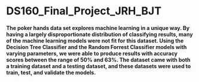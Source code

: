 # DS160_Final_Project_JRH_BJT

#### The poker hands data set explores machine learning in a unique way. By having a largely disproportionate distribution of classifying results, many of the machine learning models were not fit for this dataset. Using the Decision Tree Classifier and the Random Forrest Classifier models with varying parameters, we were able to produce results with accuracy scores between the range of 50% and 63%. The dataset came with both a training dataset and a testing dataset, and these datasets were used to train, test, and validate the models.
